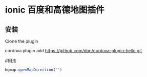 # ionic 百度和高德地图插件

## 安装
Clone the plugin

cordova plugin add https://github.com/don/cordova-plugin-hello.git
    


#用法
```js
bgmap.openMapDirection("")
```

